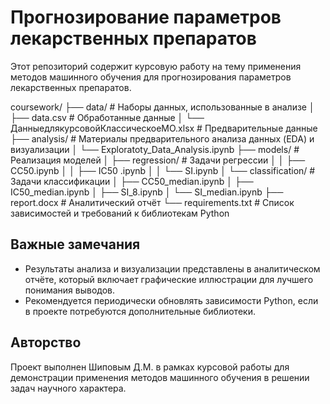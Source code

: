 # Прогнозирование параметров лекарственных препаратов

Этот репозиторий содержит курсовую работу на тему применения методов машинного обучения для прогнозирования параметров лекарственных препаратов.

coursework/
├── data/                          # Наборы данных, использованные в анализе
│   ├── data.csv                   # Обработанные данные
│   └── ДанныедлякурсовойКлассическоеМО.xlsx  # Предварительные данные
├── analysis/                      # Материалы предварительного анализа данных (EDA) и визуализации
│   └── Exploratoty_Data_Analysis.ipynb
├── models/                        # Реализация моделей
│   ├── regression/                # Задачи регрессии
│   │   ├── CC50.ipynb
│   │   ├── IC50 .ipynb
│   │   └── SI.ipynb
│   └── classification/            # Задачи классификации
│       ├── CC50_median.ipynb
│       ├── IC50_median.ipynb
│       ├── SI_8.ipynb
│       └── SI_median.ipynb
├── report.docx                    # Аналитический отчёт
└── requirements.txt               # Список зависимостей и требований к библиотекам Python


## Важные замечания

- Результаты анализа и визуализации представлены в аналитическом отчёте, который включает графические иллюстрации для лучшего понимания выводов.
- Рекомендуется периодически обновлять зависимости Python, если в проекте потребуются дополнительные библиотеки.

## Авторство

Проект выполнен Шиповым Д.М. в рамках курсовой работы для демонстрации применения методов машинного обучения в решении задач научного характера.